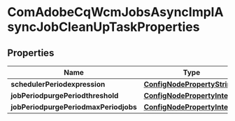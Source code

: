 
# ComAdobeCqWcmJobsAsyncImplAsyncJobCleanUpTaskProperties

## Properties
Name | Type | Description | Notes
------------ | ------------- | ------------- | -------------
**schedulerPeriodexpression** | [**ConfigNodePropertyString**](ConfigNodePropertyString.md) |  |  [optional]
**jobPeriodpurgePeriodthreshold** | [**ConfigNodePropertyInteger**](ConfigNodePropertyInteger.md) |  |  [optional]
**jobPeriodpurgePeriodmaxPeriodjobs** | [**ConfigNodePropertyInteger**](ConfigNodePropertyInteger.md) |  |  [optional]



